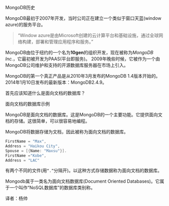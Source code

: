  MongoDB历史

MongoDB最初于2007年开发，当时公司正在建立一个类似于窗口天蓝(window azure)的服务平台。

> “Window azure是由Microsoft创建的云计算平台和基础设施，通过全球网络构建，部署和管理应用程序和服务。”

MongoDB由位于纽约的一个名为**10gen**的组织开发，现在被称为*MongoDB Inc.*，它最初被开发为PAAS(平台即服务)。 2009年晚些时候，它被作为一个由MongoDB公司维护和支持的开源数据库服务器在市场上引入。

MongoDB的第一个真正产品是从2010年3月发布的MongoDB 1.4版本开始的。2014年1月10日发布的最新版本：MongoDB2.4.9。

首先应该知道什么是面向文档的数据库？

 面向文档的数据库示例

MongoDB是面向文档的数据库。这是MongoDB的一个主要功能。它提供面向文档的存储。这很简单，可以很容易地编程。

MongoDB将数据存储为文档，因此被称为面向文档的数据库。

```powershell
FirstName = "Max",
Address = "Haikou City",
Spouse = [{Name: "Maxsu"}].
FirstName ="Kobe",  
Address = "LAC"
```


有两个不同的文件(用`“.”`分隔开)。以这种方式存储数据称为面向文档的数据库。

Mongodb属于一类名为面向文档数据库(Document Oriented Databases)。它属于一个叫作“NoSQL数据库”的数据库类别称。



译者：杨帅

